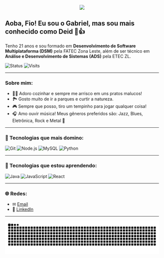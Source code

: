 <!-- Banner minimalista -->
<p align="center">
  <img src="https://capsule-render.vercel.app/api?type=rect&color=0D1117&height=100&section=header&text=Gabriel%20Santos&fontColor=58A6FF&fontSize=40&fontAlignY=35" />
</p>

## Aoba, Fio! Eu sou o Gabriel, mas sou mais conhecido como Deid 👋👍

Tenho 21 anos e sou formado em **Desenvolvimento de Software Multiplataforma (DSM)** pela FATEC Zona Leste, além de ser técnico em **Análise e Desenvolvimento de Sistemas (ADS)** pela ETEC ZL.

![Status](https://img.shields.io/badge/Disponível%20para-Oportunidades-32CD32?style=for-the-badge&logo=OpenSourceInitiative&logoColor=white)
![Visits](https://komarev.com/ghpvc/?username=Bieldeid&color=blue&style=for-the-badge)

---

### Sobre mim:

- 👩‍🍳 Adoro cozinhar e sempre me arrisco em uns pratos malucos!
- 🏞 Gosto muito de ir a parques e curtir a natureza.
- 🎮 Sempre que posso, tiro um tempinho para jogar qualquer coisa!
- 🎧 Amo ouvir música! Meus gêneros preferidos são: Jazz, Blues, Eletrônica, Rock e Metal 🤘

---

### 🚀 Tecnologias que mais domino:

![Git](https://img.shields.io/badge/-Git-F05032?style=flat-square&logo=git&logoColor=white)
![Node.js](https://img.shields.io/badge/-Node.js-339933?style=flat-square&logo=node.js&logoColor=white)
![MySQL](https://img.shields.io/badge/-MySQL-4479A1?style=flat-square&logo=mysql&logoColor=white)
![Python](https://img.shields.io/badge/-Python-3776AB?style=flat-square&logo=python&logoColor=white)

---

### 📘 Tecnologias que estou aprendendo:

![Java](https://img.shields.io/badge/-Java-007396?style=flat-square&logo=java&logoColor=white)
![JavaScript](https://img.shields.io/badge/-JavaScript-F7DF1E?style=flat-square&logo=javascript&logoColor=black)
![React](https://img.shields.io/badge/-React-20232A?style=flat-square&logo=react&logoColor=61DAFB)

---

### 🌐 Redes:
- ✉ [Email](mailto:gabrieldeid.android@gmail.com)  
- 💼 [LinkedIn](https://www.linkedin.com/in/gabriel-santos-392518213/)

---

![snake gif](https://github.com/Bieldeid/Bieldeid/blob/output/github-contribution-grid-snake.svg)

